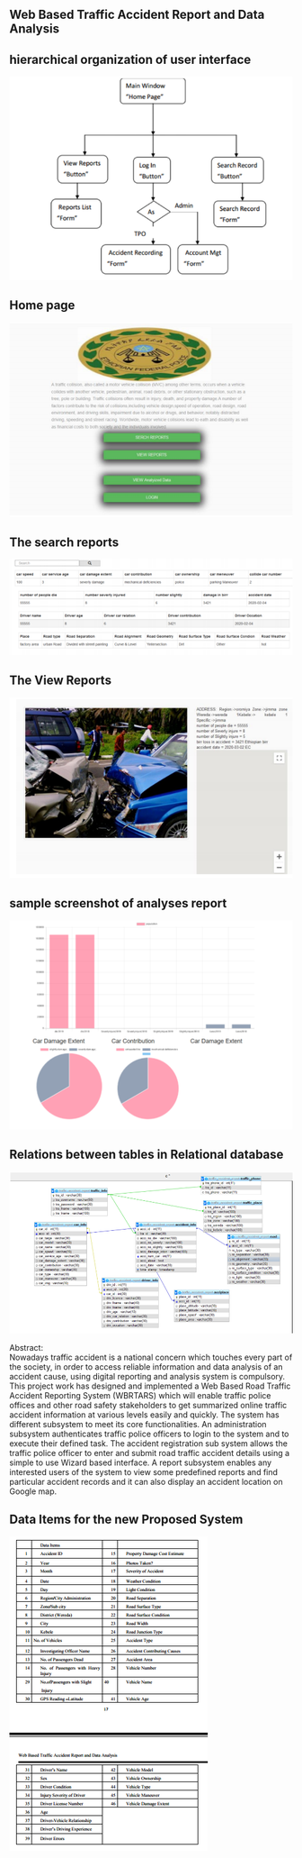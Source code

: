 ## Web Based Traffic Accident Report and Data Analysis
## hierarchical organization of user interface 
![Teaser image](./screenshoots/webInterface_flow.PNG)
## Home page 
![Teaser image](./screenshoots/Homepage.PNG)
## The search reports
![Teaser image](./screenshoots/search_report.PNG)

## The View Reports
 ![Teaser image](./screenshoots/Viewreport.PNG)

 
## sample screenshot of analyses report
 ![Teaser image](./screenshoots/analysis.PNG)

 ##  Relations between tables in Relational database
 ![Teaser image](./screenshoots/Relation_between_tables.PNG)


Abstract:<br/>
Nowadays traffic accident is a national concern which touches  every part of the society, in order 
to access reliable information and data analysis of an accident cause, using digital reporting and 
analysis system is compulsory.  This project work has designed and implemented a  Web Based 
Road Traffic Accident Reporting System (WBRTARS) which will  enable traffic police offices 
and  other  road  safety  stakeholders  to  get  summarized  online  traffic  accident  information  at 
various  levels  easily  and  quickly.  The  system  has  different  subsystem  to  meet  its  core 
functionalities. An administration subsystem authenticates traffic police officers to login to the 
system and  to  execute their defined task. The accident registration sub system allows the traffic 
police officer to enter and submit road traffic accident details using a simple to use Wizard based 
interface. A report subsystem enables any interested users of the system to view some predefined 
reports  and  find  particular  accident  records  and  it  can  also  display  an  accident  location  on 
Google map.

##  Data Items for the new Proposed System
![Teaser image](./screenshoots/dataitem.PNG)

